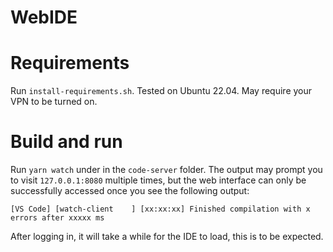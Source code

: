 # WebIDE


# Requirements

Run `install-requirements.sh`. Tested on Ubuntu 22.04. May require your VPN to be turned on.

# Build and run

Run `yarn watch` under in the `code-server` folder. The output may prompt you to visit `127.0.0.1:8080` multiple times, but the web interface can only be successfully accessed once you see the following output:

```[VS Code] [watch-client    ] [xx:xx:xx] Finished compilation with x errors after xxxxx ms```

After logging in, it will take a while for the IDE to load, this is to be expected.
